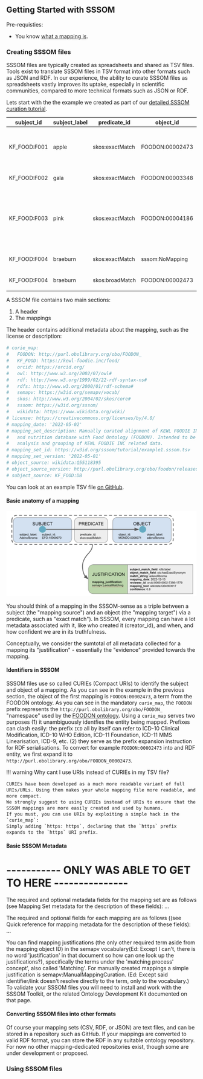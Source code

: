 ## Getting Started with SSSOM

Pre-requisties:

- You know [what a mapping is](explanation/mappings.md).

### Creating SSSOM files

SSSOM files are typically created as spreadsheets and shared as TSV files.
Tools exist to translate SSSOM files in TSV format into other formats such as JSON and RDF.
In our experience, the ability to curate SSSOM files as spreadsheets vastly improves its uptake, especially in scientific communities, compared to more technical formats such as JSON or RDF.

Lets start with the the example we created as part of our [detailed SSSOM curation tutorial](tutorial.md).

| subject_id | subject_label | predicate_id | object_id | object_label | confidence | comment | mapping_justification | mapping_date | author_id | subject_source_version | object_source_version |
| --- | --- | --- | --- | --- | --- | --- | --- | --- | --- | --- | --- |
| KF_FOOD:F001 | apple | skos:exactMatch | FOODON:00002473 | apple (whole) | 0.95 | We could map to FOODON:03310788 instead to cover sliced apples, but only "whole" apple types exist. | semapv:HumanCuration | 2022-05-02 | orcid:0000-0002-7356-1779 | | http://purl.obolibrary.org/obo/foodon/releases/2022-02-01/foodon.owl |
| KF_FOOD:F002 | gala | skos:exactMatch | FOODON:00003348 | Gala apple (whole) | 1 | | semapv:HumanCuration | 2022-05-02 | orcid:0000-0002-7356-1779 | | http://purl.obolibrary.org/obo/foodon/releases/2022-02-01/foodon.owl |
| KF_FOOD:F003 | pink | skos:exactMatch | FOODON:00004186 | Pink apple (whole) | 0.9 | We could map to FOODON:00004187 instead which more specifically refers to "raw" Pink apples. Decided against to be consistent with other mapping choices. | semapv:HumanCuration | 2022-05-02 | orcid:0000-0002-7356-1779 | | http://purl.obolibrary.org/obo/foodon/releases/2022-02-01/foodon.owl |
| KF_FOOD:F004 | braeburn | skos:exactMatch | sssom:NoMapping | | 1 | | semapv:HumanCuration | 2022-05-02 | orcid:0000-0002-7356-1779 | | http://purl.obolibrary.org/obo/foodon/releases/2022-02-01/foodon.owl |
| KF_FOOD:F004 | braeburn | skos:broadMatch | FOODON:00002473 | apple (whole) | 1 | | semapv:HumanCuration | 2022-05-02 | orcid:0000-0002-7356-1779 | | http://purl.obolibrary.org/obo/foodon/releases/2022-02-01/foodon.owl |

A SSSOM file contains two main sections:

1. A header
2. The mappings

The header contains additional metadata about the mapping, such as the license or description:

```yaml
# curie_map:
#   FOODON: http://purl.obolibrary.org/obo/FOODON_
#   KF_FOOD: https://kewl-foodie.inc/food/
#   orcid: https://orcid.org/
#   owl: http://www.w3.org/2002/07/owl#
#   rdf: http://www.w3.org/1999/02/22-rdf-syntax-ns#
#   rdfs: http://www.w3.org/2000/01/rdf-schema#
#   semapv: https://w3id.org/semapv/vocab/
#   skos: http://www.w3.org/2004/02/skos/core#
#   sssom: https://w3id.org/sssom/
#   wikidata: https://www.wikidata.org/wiki/
# license: https://creativecommons.org/licenses/by/4.0/
# mapping_date: '2022-05-02'
# mapping_set_description: Manually curated alignment of KEWL FOODIE INC internal food
#   and nutrition database with Food Ontology (FOODON). Intended to be used for ontological
#   analysis and grouping of KEWL FOODIE INC related data.
# mapping_set_id: https://w3id.org/sssom/tutorial/example1.sssom.tsv
# mapping_set_version: '2022-05-01'
# object_source: wikidata:Q55118395
# object_source_version: http://purl.obolibrary.org/obo/foodon/releases/2022-02-01/foodon.owl
# subject_source: KF_FOOD:DB
```

You can look at an example TSV file [on GitHub](https://github.com/mapping-commons/sssom/blob/master/examples/embedded/foodie-inc-2022-05-01.sssom.tsv).

#### Basic anatomy of a mapping

![SSSOM basic architecture](images/sssom-mapping.png)

You should think of a mapping in the SSSOM-sense as a triple between a subject (the "mapping source") and an object (the "mapping target") via a predicate, such as "exact match"). In SSSOM, every mapping can have a lot metadata associated with it, like who created it (creator_id), and when, and how confident we are in its truthfulness.

Conceptually, we consider the sumtotal of all metadata collected for a mapping its "justification" - essentially the "evidence" provided towards the mapping.

#### Identifiers in SSSOM

SSSOM files use so called CURIEs (Compact URIs) to identify the subject and object of a mapping. As you can see in the example in the previous section, the object of the first mapping is `FOODON:00002473`, a term from the FOODON ontology.
As you can see in the mandatory `curie_map`, the `FOODON` prefix represents the `http://purl.obolibrary.org/obo/FOODON_` "namespace" used by the [FOODON ontology](https://foodon.org/).
Using a `curie_map` serves two purposes (1) it unambiguously identfies the entity being mapped. Prefixes can clash easily: the prefix `ICD` all by itself can refer to ICD-10 Clinical Modification, ICD-10 WHO Edition, ICD-11 Foundation, ICD-11 MMS Linearisation, ICD-9, etc. (2) they serve as the prefix expansion instruction for RDF serialisations. To convert for example `FOODON:00002473` into and RDF entity, we first expand it to `http://purl.obolibrary.org/obo/FOODON_00002473`.

!!! warning Why cant I use URIs instead of CURIEs in my TSV file?

    CURIEs have been developed as a much more readable variant of full URIs/URLs. Using them makes your whole mapping file more readable, and more compact.
    We strongly suggest to using CURIEs instead of URIs to ensure that the SSSOM mappings are more easily created and used by humans.
    If you must, you can use URIs by exploiting a simple hack in the `curie_map`: 
    Simply adding `https: https`, declaring that the `https` prefix expands to the `https` URI prefix.

#### Basic SSSOM Metadata

# ----------- ONLY WAS ABLE TO GET TO HERE ---------------

The required and optional metadata fields for the mapping set are as follows (see Mapping Set metadata for the description of these fields): …

The required and optional fields for each mapping are as follows ((see Quick reference for mapping metadata for the description of these fields): …

You can find mapping justifications (the only other required term aside from the mapping object ID) in the semapv vocabulary(Ed: Except I can't, there is no word 'justification' in that document so how can one look up the justifications?), specifically the terms under the 'matching process' concept', also called 'Matching'. For manually created mappings a simple justification is semapv:ManualMappingCuration. (Ed: Except said identifier/link doesn't resolve directly to the term, only to the vocabulary.)
To validate your SSSOM files you will need to install and work with the SSSOM Toolkit, or the related Ontology Development Kit documented on that page.

#### Converting SSSOM files into other formats

Of course your mapping sets (CSV, RDF, or JSON) are text files, and can be stored in a repository such as GitHub. If your mappings are converted to valid RDF format, you can store the RDF in any suitable ontology repository. For now no other mapping-dedicated repositories exist, though some are under development or proposed.

### Using SSSOM files